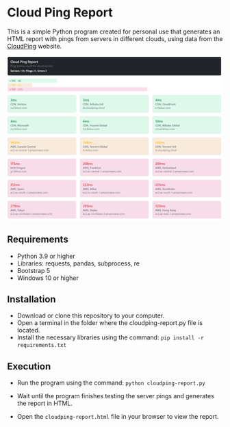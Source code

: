 # Cloud Ping Report

This is a simple Python program created for personal use that generates an HTML report with pings from servers in different clouds, using data from the [CloudPing](https://www.cloudping.cloud/endpoints) website.

![sample report](.docs/img/sample.png)

## Requirements

- Python 3.9 or higher
- Libraries: requests, pandas, subprocess, re
- Bootstrap 5
- Windows 10 or higher

## Installation

- Download or clone this repository to your computer.
- Open a terminal in the folder where the cloudping-report.py file is located.
- Install the necessary libraries using the command:
`pip install -r requirements.txt`

## Execution

- Run the program using the command:
`python cloudping-report.py`

- Wait until the program finishes testing the server pings and generates the report in HTML.
- Open the `cloudping-report.html` file in your browser to view the report.